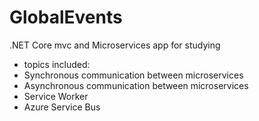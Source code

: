 # GlobalEvents
.NET Core mvc and Microservices app for studying
- topics included:
 - Synchronous communication between microservices
 - Asynchronous communication between microservices
 - Service Worker
 - Azure Service Bus

